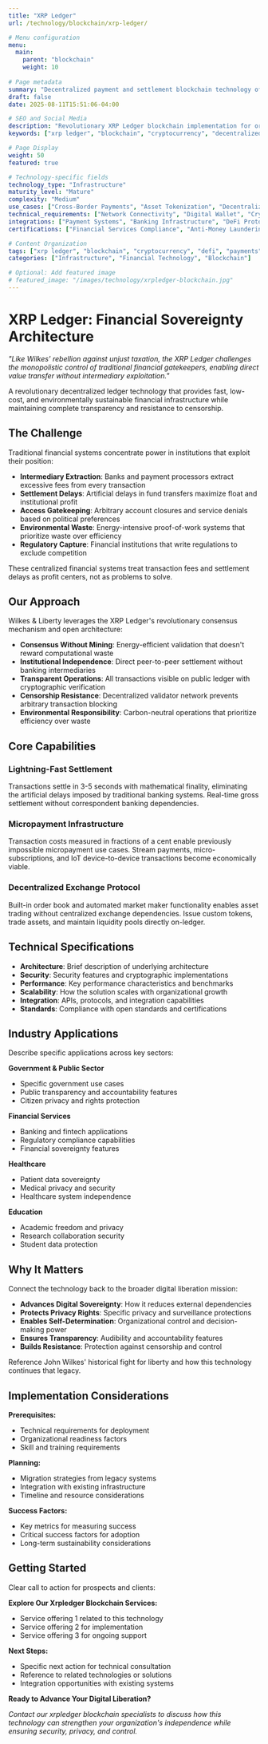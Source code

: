 ```yaml
---
title: "XRP Ledger"
url: /technology/blockchain/xrp-ledger/

# Menu configuration
menu:
  main:
    parent: "blockchain"
    weight: 10
    
# Page metadata
summary: "Decentralized payment and settlement blockchain technology offering fast, low-cost transactions with environmental efficiency and built-in sovereignty features."
draft: false
date: 2025-08-11T15:51:06-04:00

# SEO and Social Media
description: "Revolutionary XRP Ledger blockchain implementation for organizations seeking financial sovereignty, fast settlement, and energy-efficient distributed ledger technology."
keywords: ["xrp ledger", "blockchain", "cryptocurrency", "decentralized finance", "payment settlement", "financial sovereignty"]

# Page Display
weight: 50
featured: true

# Technology-specific fields
technology_type: "Infrastructure"
maturity_level: "Mature"
complexity: "Medium"
use_cases: ["Cross-Border Payments", "Asset Tokenization", "Decentralized Exchange", "Smart Contracts", "Central Bank Digital Currency"]
technical_requirements: ["Network Connectivity", "Digital Wallet", "Cryptographic Keys", "API Integration"]
integrations: ["Payment Systems", "Banking Infrastructure", "DeFi Protocols", "Smart Contract Platforms"]
certifications: ["Financial Services Compliance", "Anti-Money Laundering Standards", "Cryptographic Security Protocols"]

# Content Organization
tags: ["xrp ledger", "blockchain", "cryptocurrency", "defi", "payments", "decentralized finance"]
categories: ["Infrastructure", "Financial Technology", "Blockchain"]

# Optional: Add featured image
# featured_image: "/images/technology/xrpledger-blockchain.jpg"
---
```


# XRP Ledger: Financial Sovereignty Architecture

*"Like Wilkes' rebellion against unjust taxation, the XRP Ledger challenges the monopolistic control of traditional financial gatekeepers, enabling direct value transfer without intermediary exploitation."*

A revolutionary decentralized ledger technology that provides fast, low-cost, and environmentally sustainable financial infrastructure while maintaining complete transparency and resistance to censorship.

## The Challenge

Traditional financial systems concentrate power in institutions that exploit their position:

- **Intermediary Extraction**: Banks and payment processors extract excessive fees from every transaction
- **Settlement Delays**: Artificial delays in fund transfers maximize float and institutional profit
- **Access Gatekeeping**: Arbitrary account closures and service denials based on political preferences
- **Environmental Waste**: Energy-intensive proof-of-work systems that prioritize waste over efficiency
- **Regulatory Capture**: Financial institutions that write regulations to exclude competition

These centralized financial systems treat transaction fees and settlement delays as profit centers, not as problems to solve.

## Our Approach

Wilkes & Liberty leverages the XRP Ledger's revolutionary consensus mechanism and open architecture:

- **Consensus Without Mining**: Energy-efficient validation that doesn't reward computational waste
- **Institutional Independence**: Direct peer-to-peer settlement without banking intermediaries
- **Transparent Operations**: All transactions visible on public ledger with cryptographic verification
- **Censorship Resistance**: Decentralized validator network prevents arbitrary transaction blocking
- **Environmental Responsibility**: Carbon-neutral operations that prioritize efficiency over waste

## Core Capabilities

### Lightning-Fast Settlement
Transactions settle in 3-5 seconds with mathematical finality, eliminating the artificial delays imposed by traditional banking systems. Real-time gross settlement without correspondent banking dependencies.

### Micropayment Infrastructure
Transaction costs measured in fractions of a cent enable previously impossible micropayment use cases. Stream payments, micro-subscriptions, and IoT device-to-device transactions become economically viable.

### Decentralized Exchange Protocol
Built-in order book and automated market maker functionality enables asset trading without centralized exchange dependencies. Issue custom tokens, trade assets, and maintain liquidity pools directly on-ledger.

## Technical Specifications

- **Architecture**: Brief description of underlying architecture
- **Security**: Security features and cryptographic implementations
- **Performance**: Key performance characteristics and benchmarks
- **Scalability**: How the solution scales with organizational growth
- **Integration**: APIs, protocols, and integration capabilities
- **Standards**: Compliance with open standards and certifications

## Industry Applications

Describe specific applications across key sectors:

**Government & Public Sector**
- Specific government use cases
- Public transparency and accountability features
- Citizen privacy and rights protection

**Financial Services**
- Banking and fintech applications  
- Regulatory compliance capabilities
- Financial sovereignty features

**Healthcare**
- Patient data sovereignty
- Medical privacy and security
- Healthcare system independence

**Education**
- Academic freedom and privacy
- Research collaboration security
- Student data protection

## Why It Matters

Connect the technology back to the broader digital liberation mission:

- **Advances Digital Sovereignty**: How it reduces external dependencies
- **Protects Privacy Rights**: Specific privacy and surveillance protections
- **Enables Self-Determination**: Organizational control and decision-making power
- **Ensures Transparency**: Audibility and accountability features
- **Builds Resistance**: Protection against censorship and control

Reference John Wilkes' historical fight for liberty and how this technology continues that legacy.

## Implementation Considerations

**Prerequisites:**
- Technical requirements for deployment
- Organizational readiness factors
- Skill and training requirements

**Planning:**
- Migration strategies from legacy systems
- Integration with existing infrastructure  
- Timeline and resource considerations

**Success Factors:**
- Key metrics for measuring success
- Critical success factors for adoption
- Long-term sustainability considerations

## Getting Started

Clear call to action for prospects and clients:

**Explore Our Xrpledger Blockchain Services:**
- Service offering 1 related to this technology
- Service offering 2 for implementation
- Service offering 3 for ongoing support

**Next Steps:**
- Specific next action for technical consultation
- Reference to related technologies or solutions
- Integration opportunities with existing systems

**Ready to Advance Your Digital Liberation?**

*Contact our xrpledger blockchain specialists to discuss how this technology can strengthen your organization's independence while ensuring security, privacy, and control.*
